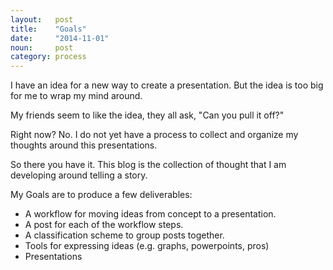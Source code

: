 ```yaml
---
layout:   post
title:    "Goals"
date:     "2014-11-01"
noun:     post
category: process
---
```


I have an idea for a new way to create a presentation.
But the idea is too big for me to wrap my mind around.

My friends seem to like the idea, they all ask, "Can you pull it off?"

Right now? No.
I do not yet have a process to collect and organize my thoughts around this presentations.

So there you have it. This blog is the collection of thought that I am developing around telling a story.

My Goals are to produce a few deliverables:

- A workflow for moving ideas from concept to a presentation.
- A post for each of the workflow steps.
- A classification scheme to group posts together.
- Tools for expressing ideas (e.g. graphs, powerpoints, pros)
- Presentations

